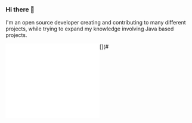 ### Hi there 👋

I'm an open source developer creating and contributing to many different projects, while trying to expand my knowledge involving Java based projects.

[<img align="left" width="50%" alt="👀" src="github-metrics.svg">](#

<!--
**Kaivian/Kaivian** is a ✨ _special_ ✨ repository because its `README.md` (this file) appears on your GitHub profile.

Here are some ideas to get you started:

- 🔭 I’m currently working on ...
- 🌱 I’m currently learning ...
- 👯 I’m looking to collaborate on ...
- 🤔 I’m looking for help with ...
- 💬 Ask me about ...
- 📫 How to reach me: ...
- 😄 Pronouns: ...
- ⚡ Fun fact: ...
-->
